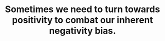 ---
title: Sometimes we need to turn towards positivity to combat our inherent negativity bias.
tags: mindfulness human
---